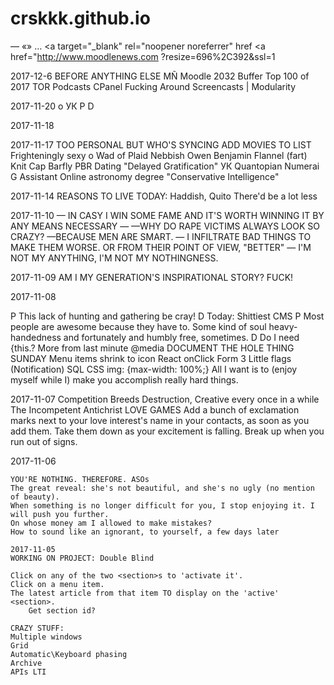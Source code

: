 # crskkk.github.io
—
«»
…
<a target="_blank" rel="noopener noreferrer" href
<a href="http://www.moodlenews.com
?resize=696%2C392&ssl=1

2017-12-6
	BEFORE ANYTHING ELSE
	MÑ
	Moodle 2032
	Buffer Top 100 of 2017
	TOR Podcasts
	CPanel Fucking Around
	Screencasts | Modularity

2017-11-20
o
УК
P
D

2017-11-18


2017-11-17
	TOO PERSONAL BUT WHO'S SYNCING
	ADD MOVIES TO LIST
	Frighteningly sexy
o	Wad of Plaid
	Nebbish
	Owen Benjamin
	Flannel (fart)
	Knit Cap
	Barfly
	PBR
	Dating "Delayed Gratification"
УК	Quantopian
	Numerai
	G Assistant
	Online astronomy degree
	"Conservative Intelligence"

2017-11-14
	REASONS TO LIVE TODAY: Haddish, Quito
	There'd be a lot less 

2017-11-10
—	IN CASY I WIN SOME FAME AND IT'S WORTH WINNING IT BY ANY MEANS NECESSARY
—	—WHY DO RAPE VICTIMS ALWAYS LOOK SO CRAZY?
	—BECAUSE MEN ARE SMART.
—	I INFILTRATE BAD THINGS TO MAKE THEM WORSE. OR FROM THEIR POINT OF VIEW, "BETTER"
—	I'M NOT MY ANYTHING, I'M NOT MY NOTHINGNESS.	

2017-11-09
	AM I MY GENERATION'S INSPIRATIONAL STORY? FUCK!

2017-11-08

P	This lack of hunting and gathering be cray!
D	Today: Shittiest CMS
P	Most people are awesome because they have to. Some kind of soul heavy-handedness and fortunately and humbly free, sometimes.
D 	Do I need {this.?
More from last minute
	@media
	DOCUMENT THE HOLE THING SUNDAY
	Menu items shrink to icon
	React onClick
	Form
	3 Little flags (Notification)
	SQL
	CSS img: {max-width: 100%;}
	All I want is to (enjoy myself while I) make you accomplish really hard things.

2017-11-07
	Competition Breeds Destruction, Creative every once in a while
	The Incompetent Antichrist
	LOVE GAMES
	Add a bunch of exclamation marks next to your love interest's name in your contacts, as soon as you add them. Take them down as your excitement is falling. Break up when you run out of signs.

2017-11-06
	
	YOU'RE NOTHING. THEREFORE. ASOs 
	The great reveal: she's not beautiful, and she's no ugly (no mention of beauty).
	When something is no longer difficult for you, I stop enjoying it. I will push you further.
	On whose money am I allowed to make mistakes?
	How to sound like an ignorant, to yourself, a few days later

	2017-11-05
	WORKING ON PROJECT: Double Blind

	Click on any of the two <section>s to 'activate it'.
	Click on a menu item.
	The latest article from that item TO display on the 'active' <section>.
		Get section id?

	CRAZY STUFF:
	Multiple windows
	Grid
	Automatic\Keyboard phasing
	Archive
	APIs LTI 